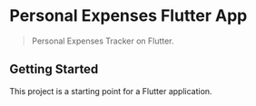 # Personal Expenses Flutter App

> Personal Expenses Tracker on Flutter.

## Getting Started

This project is a starting point for a Flutter application.

